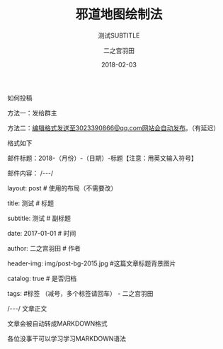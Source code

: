﻿---
layout:     post
title:      邪道地图绘制法
subtitle:   测试SUBTITLE
date:       2018-02-03
author:     二之宫羽田
header-img: img/post-bg-universe.jpg
catalog: true
tags:
    - 地图
	- 新手教程
---
如何投稿

方法一：发给群主

方法二：编辑格式发送至3023390866@qq.com网站会自动发布。（有延迟）

格式如下

邮件标题：2018-（月份）-（日期）-标题【注意：用英文输入符号】

邮件内容：
/---/

layout:  post      # 使用的布局（不需要改）

title:     测试    # 标题 

subtitle:  测试    # 副标题

date:  2017-01-01  # 时间

author: 二之宫羽田 # 作者

header-img: img/post-bg-2015.jpg    #这篇文章标题背景图片

catalog: true                       # 是否归档

tags:                               #标签
（减号，多个标签请回车）
    - 二之宫羽田


/---/
文章正文

文章会被自动转成MARKDOWN格式

各位没事干可以学习学习MARKDOWN语法